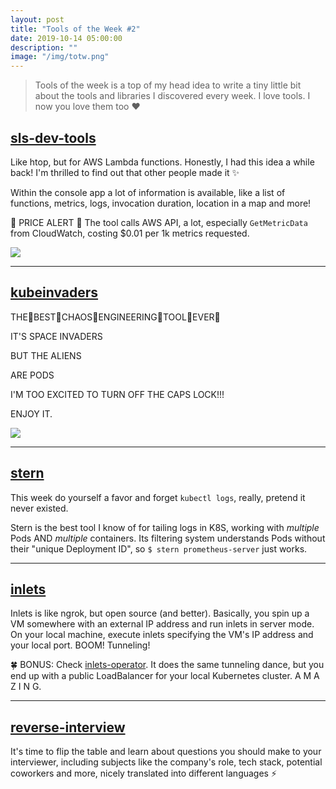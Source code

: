 ```yaml
---
layout: post
title: "Tools of the Week #2"
date: 2019-10-14 05:00:00
description: ""
image: "/img/totw.png"
---
```


> Tools of the week is a top of my head idea to write a tiny little bit about the tools and libraries I discovered every week. I love tools. I now you love them too ❤️

## [sls-dev-tools](https://github.com/Theodo-UK/sls-dev-tools/)
Like htop, but for AWS Lambda functions. Honestly, I had this idea a while back! I'm thrilled to find out that other people made it ✨

Within the console app a lot of information is available, like a list of functions, metrics, logs, invocation duration, location in a map and more!

🚨 PRICE ALERT 🚨 The tool calls AWS API, a lot, especially `GetMetricData` from CloudWatch, costing $0.01 per 1k metrics requested.

![](https://raw.githubusercontent.com/Theodo-UK/sls-dev-tools/master/demo.png)

---

## [kubeinvaders](https://github.com/lucky-sideburn/KubeInvaders)
THE👏BEST👏CHAOS👏ENGINEERING👏TOOL👏EVER👏

IT'S SPACE INVADERS

BUT THE ALIENS

ARE PODS

I'M TOO EXCITED TO TURN OFF THE CAPS LOCK!!!

ENJOY IT.

![](https://raw.githubusercontent.com/lucky-sideburn/KubeInvaders/master/kubeinvaders.gif)

---

## [stern](https://github.com/wercker/stern)
This week do yourself a favor and forget `kubectl logs`, really, pretend it never existed.

Stern is the best tool I know of for tailing logs in K8S, working with _multiple_ Pods AND _multiple_ containers. Its filtering system understands Pods without their "unique Deployment ID", so `$ stern prometheus-server` just works.

---

## [inlets](https://github.com/alexellis/inlets)
Inlets is like ngrok, but open source (and better). Basically, you spin up a VM somewhere with an external IP address and run inlets in server mode. On your local machine, execute inlets specifying the VM's IP address and your local port. BOOM! Tunneling!

🍀 BONUS: Check [inlets-operator](https://github.com/alexellis/inlets-operator). It does the same tunneling dance, but you end up with a public LoadBalancer for your local Kubernetes cluster. A M A Z I N G.

---

## [reverse-interview](https://github.com/viraptor/reverse-interview)
It's time to flip the table and learn about questions you should make to your interviewer, including subjects like the company's role, tech stack, potential coworkers and more, nicely translated into different languages ⚡️